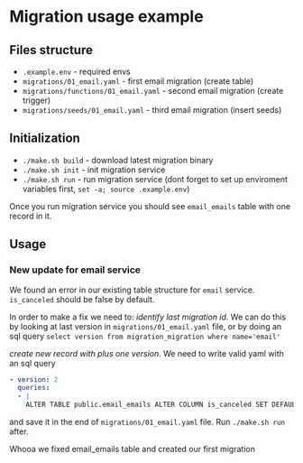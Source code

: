 # Migration usage example


## Files structure
- `.example.env` - required envs
- `migrations/01_email.yaml` - first email migration (create table)
- `migrations/functions/01_email.yaml` - second email migration (create trigger)
- `migrations/seeds/01_email.yaml` - third email migration (insert seeds)

## Initialization
- `./make.sh build` - download latest migration binary
- `./make.sh init` - init migration service
- `./make.sh run` - run migration service (dont forget to set up enviroment variables first, `set -a; source .example.env`)

Once you run migration service you should see `email_emails` table with one record in it.

## Usage

### New update for email service
We found an error in our existing table structure for `email` service.
`is_canceled` should be false by default.

In order to make a fix we need to:
*identify last migration id*. We can do this by looking at last version in `migrations/01_email.yaml` file, or by doing an sql query `select version from migration_migration where name='email'`

*create new record with plus one version*. We need to write valid yaml with an sql query
```yaml
- version: 2
  queries:
  - |
    ALTER TABLE public.email_emails ALTER COLUMN is_canceled SET DEFAULT false;
```
and save it in the end of `migrations/01_email.yaml` file. Run `./make.sh run` after.

Whooa we fixed email_emails table and created our first migration
